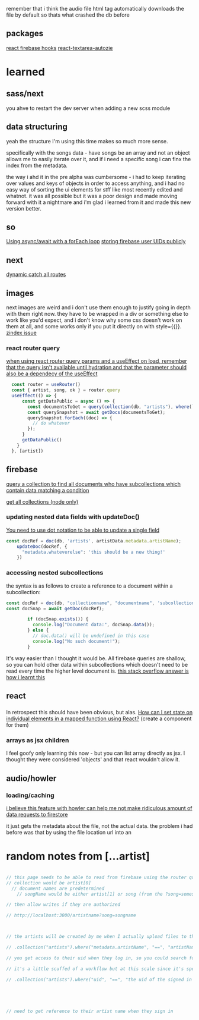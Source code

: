 remember that i think the audio file html tag automatically downloads the file by default so thats what crashed the db before

## packages
[react firebase hooks](https://www.npmjs.com/package/react-firebase-hooks)
[react-textarea-autozie](https://www.npmjs.com/package/react-textarea-autosize)


# learned

## sass/next

you ahve to restart the dev server when adding a new scss module

## data structuring

yeah the structure I'm using this time makes so much more sense.

specifically with the songs data - have songs be an array and not an object allows me to easily iterate over it, and if i need a specific song i can finx the index from the metadata.

the way i ahd it in the pre alpha was cumbersome - i had to keep iterating over values and keys of objects in order to access anything, and i had no easy way of sorting the ui elements for stff like most recently edited and whatnot. it was all possible but it was a poor design and made moving forward with it a nightmare and i'm glad i learned from it and made this new version better.

## so

[Using async/await with a forEach loop](https://stackoverflow.com/questions/37576685/using-async-await-with-a-foreach-loop)
[storing firebase user UIDs publicly](https://www.quora.com/Is-it-unsafe-to-reveal-the-user-IDs-of-Firebase-users)

## next
[dynamic catch all routes](https://nextjs.org/docs/routing/dynamic-routes)

## images

next images are weird and i don't use them enough to justify going in depth with them right now. they have to be wrapped in a div or something else to work like you'd expect, and i don't know why some css doesn't work on them at all, and some works only if you put it directly on with style={{}}. [zindex issue](https://github.com/vercel/next.js/discussions/30259)

### react router query

[when using react router query params and a useEffect on load, remember that the query isn't available until hydration and that the parameter should also be a dependecy of the useEffect](https://github.com/vercel/next.js/discussions/11484)

```js
  const router = useRouter()
  const { artist, song, ok } = router.query
  useEffect(() => {
      const getDataPublic = async () => {
        const documentsToGet = query(collection(db, "artists"), where(`metadata.artistName`, "==", 'artistname1'));
        const querySnapshot = await getDocs(documentsToGet);
        querySnapshot.forEach((doc) => {
          // do whatever
        });
      }
      getDataPublic()
    }
  }, [artist])
```

## firebase

[query a collection to find all documents who have subcollections which contain data matching a condition](https://firebase.blog/posts/2019/06/understanding-collection-group-queries)

[get all collections (node only)](https://googleapis.dev/nodejs/firestore/latest/Firestore.html#listCollections)

### updating nested data fields with updateDoc()

[You need to use dot notation to be able to update a single field](https://stackoverflow.com/a/49151326/19101255)

```js
const docRef = doc(db, 'artists', artistData.metadata.artistName);
    updateDoc(docRef, {
      "metadata.whateverelse": 'this should be a new thing!'
    })
```

### accessing nested subcollections

the syntax is as follows to create a reference to a document within a subcollection: 
```js
const docRef = doc(db, "collectionname", "documentname", 'subcollectionname', 'documentinsubcollectionname');
const docSnap = await getDoc(docRef);

        if (docSnap.exists()) {
          console.log("Document data:", docSnap.data());
        } else {
          // doc.data() will be undefined in this case
          console.log("No such document!");
        }
```
It's way easier than I thought it would be. All firebase queries are shallow, so you can hold other data within subcollections which doesn't need to be read every time the higher level document is.
[this stack overflow answer is how i learnt this](https://stackoverflow.com/a/69313831/19101255)

## react

###

In retrospect this should have been obvious, but alas.
[How can I set state on individual elements in a mapped function using React?](https://stackoverflow.com/a/71065488/19101255) (create a component for them)

### arrays as jsx children

I feel goofy only learning this now - but you can list array directly as jsx. I thought they were considered 'objects' and that react wouldn't allow it.

## audio/howler

### loading/caching

[i believe this feature with howler can help me not make ridiculous amount of data requests to firestore](https://github.com/goldfire/howler.js/#preload-booleanstring-true)

it just gets the metadata about the file, not the actual data. the problem i had before was that by using the file location url into an <audio> tag it was actually downloading the file every time which caused me to go over my bandwidth very quickly without even knowing.


# random notes from [...artist]

```js

// this page needs to be able to read from firebase using the router query, if it exists
// collection would be artist[0]
  // document names are predetermined
    // songName would be either artist[1] or song (from the ?song=somesongname parameter)

// then allow writes if they are authorized

// http://localhost:3000/artistname?song=songname



// the artists will be created by me when I actually upload files to them, so I can enter anything I want

// .collection("artists").where("metadata.artistName", "==", "artistNameFromQuery")

// you get access to their uid when they log in, so you could search for the document which contains that

// it's a little scuffed of a workflow but at this scale since it's specific to me it works fine

// .collection("artists").where("uid", "==", "the uid of the signed in artist")





// need to get reference to their artist name when they sign in
```